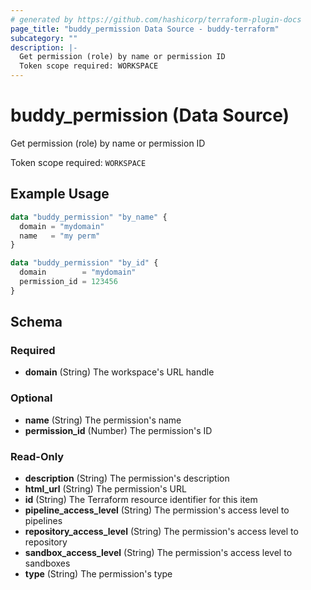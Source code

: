 ```yaml
---
# generated by https://github.com/hashicorp/terraform-plugin-docs
page_title: "buddy_permission Data Source - buddy-terraform"
subcategory: ""
description: |-
  Get permission (role) by name or permission ID
  Token scope required: WORKSPACE
---
```


# buddy_permission (Data Source)

Get permission (role) by name or permission ID

Token scope required: `WORKSPACE`

## Example Usage

```terraform
data "buddy_permission" "by_name" {
  domain = "mydomain"
  name   = "my perm"
}

data "buddy_permission" "by_id" {
  domain        = "mydomain"
  permission_id = 123456
}
```

<!-- schema generated by tfplugindocs -->
## Schema

### Required

- **domain** (String) The workspace's URL handle

### Optional

- **name** (String) The permission's name
- **permission_id** (Number) The permission's ID

### Read-Only

- **description** (String) The permission's description
- **html_url** (String) The permission's URL
- **id** (String) The Terraform resource identifier for this item
- **pipeline_access_level** (String) The permission's access level to pipelines
- **repository_access_level** (String) The permission's access level to repository
- **sandbox_access_level** (String) The permission's access level to sandboxes
- **type** (String) The permission's type


